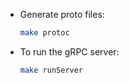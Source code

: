 - Generate proto files:
  ```bash
  make protoc
  ```

- To run the gRPC server:
  ```bash
  make runServer
  ```